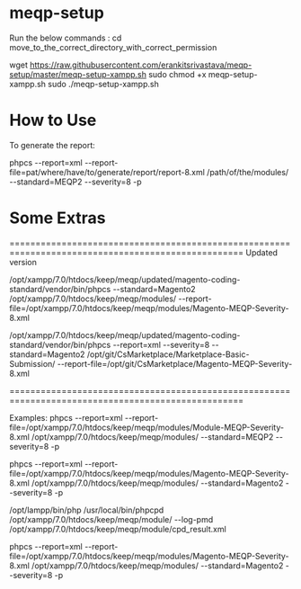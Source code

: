 # meqp-setup

Run the below commands :
cd move_to_the_correct_directory_with_correct_permission

wget https://raw.githubusercontent.com/erankitsrivastava/meqp-setup/master/meqp-setup-xampp.sh
sudo chmod +x meqp-setup-xampp.sh 
sudo ./meqp-setup-xampp.sh 



# How to Use


To generate the report:

phpcs --report=xml --report-file=pat/where/have/to/generate/report/report-8.xml /path/of/the/modules/ --standard=MEQP2 --severity=8 -p


# Some Extras

===================================================================================================
Updated version

/opt/xampp/7.0/htdocs/keep/meqp/updated/magento-coding-standard/vendor/bin/phpcs --standard=Magento2 /opt/xampp/7.0/htdocs/keep/meqp/modules/ --report-file=/opt/xampp/7.0/htdocs/keep/meqp/modules/Magento-MEQP-Severity-8.xml

/opt/xampp/7.0/htdocs/keep/meqp/updated/magento-coding-standard/vendor/bin/phpcs  --report=xml --severity=8 --standard=Magento2 /opt/git/CsMarketplace/Marketplace-Basic-Submission/ --report-file=/opt/git/CsMarketplace/Magento-MEQP-Severity-8.xml

===================================================================================================

Examples:
phpcs --report=xml --report-file=/opt/xampp/7.0/htdocs/keep/meqp/modules/Module-MEQP-Severity-8.xml /opt/xampp/7.0/htdocs/keep/meqp/modules/ --standard=MEQP2 --severity=8 -p

phpcs --report=xml --report-file=/opt/xampp/7.0/htdocs/keep/meqp/modules/Magento-MEQP-Severity-8.xml /opt/xampp/7.0/htdocs/keep/meqp/modules/ --standard=Magento2 --severity=8 -p


/opt/lampp/bin/php /usr/local/bin/phpcpd /opt/xampp/7.0/htdocs/keep/meqp/module/ --log-pmd /opt/xampp/7.0/htdocs/keep/meqp/module/cpd_result.xml


phpcs --report=xml --report-file=/opt/xampp/7.0/htdocs/keep/meqp/modules/Magento-MEQP-Severity-8.xml /opt/xampp/7.0/htdocs/keep/meqp/modules/ --standard=Magento2 --severity=8 -p
